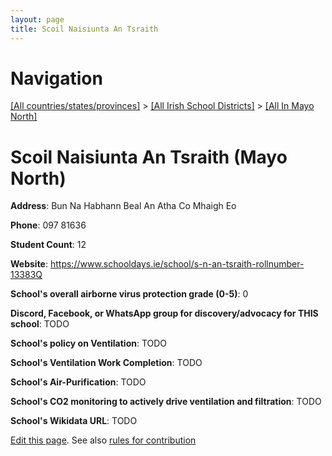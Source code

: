 ```yaml
---
layout: page
title: Scoil Naisiunta An Tsraith
---
```

# Navigation

[[All countries/states/provinces]](../../..) > [[All Irish School Districts]](../..) > [[All In Mayo North]](..)

# Scoil Naisiunta An Tsraith (Mayo North)

**Address**: Bun Na Habhann Beal An Atha Co Mhaigh Eo

**Phone**: 097 81636

**Student Count**: 12

**Website**: <https://www.schooldays.ie/school/s-n-an-tsraith-rollnumber-13383Q>

**School's overall airborne virus protection grade (0-5)**: 0

**Discord, Facebook, or WhatsApp group for discovery/advocacy for THIS school**: TODO

**School's policy on Ventilation**: TODO

**School's Ventilation Work Completion**: TODO

**School's Air-Purification**: TODO

**School's CO2 monitoring to actively drive ventilation and filtration**: TODO

**School's Wikidata URL**: TODO


[Edit this page](https://github.com/ventilate-schools/Ireland/edit/main/./Mayo_North/Scoil_Naisiunta_An_Tsraith.md). See also [rules for contribution](../../../contribution-rules/)